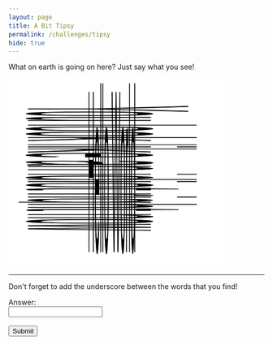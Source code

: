```yaml
---
layout: page
title: A Bit Tipsy
permalink: /challenges/tipsy
hide: true
---
```


What on earth is going on here? Just say what you see!

![alt text][dialfreq]

[dialfreq]: /assets/img/tilt.png "Look from a different perspective"

---

Don't forget to add the underscore between the words that you find!

<form>
    <label for="answer">Answer:</label><br>
    <input type="text" id="submission" name="submission"><br><br>
    <input type="submit" value="Submit" onclick="javascript:checkAnswer('tipsy', document.getElementById('submission').value)">
</form>